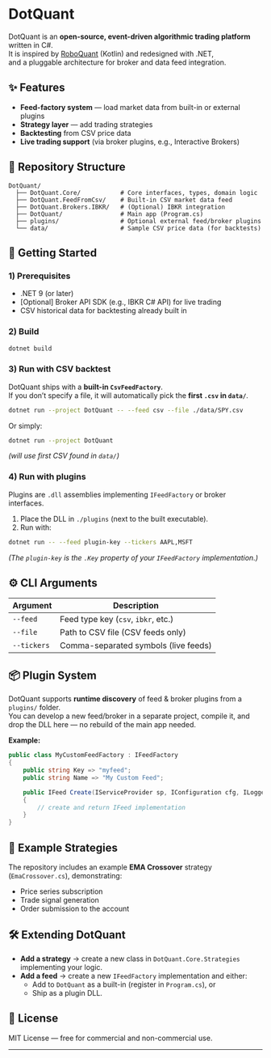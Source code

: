 # DotQuant

DotQuant is an **open-source, event-driven algorithmic trading platform** written in C#.  
It is inspired by [RoboQuant](https://roboquant.org/) (Kotlin) and redesigned with .NET,  
and a pluggable architecture for broker and data feed integration.

## ✨ Features
- **Feed-factory system** — load market data from built-in or external plugins
- **Strategy layer** — add trading strategies
- **Backtesting** from CSV price data
- **Live trading support** (via broker plugins, e.g., Interactive Brokers)

## 📂 Repository Structure
```
DotQuant/
  ├── DotQuant.Core/           # Core interfaces, types, domain logic
  ├── DotQuant.FeedFromCsv/    # Built-in CSV market data feed
  ├── DotQuant.Brokers.IBKR/   # (Optional) IBKR integration
  ├── DotQuant/                # Main app (Program.cs)
  ├── plugins/                 # Optional external feed/broker plugins
  └── data/                    # Sample CSV price data (for backtests)
```

## 🚀 Getting Started

### 1) Prerequisites
- .NET 9 (or later)
- [Optional] Broker API SDK (e.g., IBKR C# API) for live trading
- CSV historical data for backtesting already built in

### 2) Build
```bash
dotnet build
```

### 3) Run with CSV backtest
DotQuant ships with a **built-in `CsvFeedFactory`**.  
If you don’t specify a file, it will automatically pick the **first `.csv` in `data/`**.

```bash
dotnet run --project DotQuant -- --feed csv --file ./data/SPY.csv
```

Or simply:
```bash
dotnet run --project DotQuant
```
*(will use first CSV found in `data/`)*

### 4) Run with plugins
Plugins are `.dll` assemblies implementing `IFeedFactory` or broker interfaces.

1. Place the DLL in `./plugins` (next to the built executable).
2. Run with:
```bash
dotnet run -- --feed plugin-key --tickers AAPL,MSFT
```
*(The `plugin-key` is the `.Key` property of your `IFeedFactory` implementation.)*

## ⚙️ CLI Arguments

| Argument       | Description |
|----------------|-------------|
| `--feed`       | Feed type key (`csv`, `ibkr`, etc.) |
| `--file`       | Path to CSV file (CSV feeds only) |
| `--tickers`    | Comma-separated symbols (live feeds) |

## 📦 Plugin System
DotQuant supports **runtime discovery** of feed & broker plugins from a `plugins/` folder.  
You can develop a new feed/broker in a separate project, compile it, and drop the DLL here — no rebuild of the main app needed.

**Example:**
```csharp
public class MyCustomFeedFactory : IFeedFactory
{
    public string Key => "myfeed";
    public string Name => "My Custom Feed";

    public IFeed Create(IServiceProvider sp, IConfiguration cfg, ILogger logger, IDictionary<string, string?> args)
    {
        // create and return IFeed implementation
    }
}
```

## 🧪 Example Strategies
The repository includes an example **EMA Crossover** strategy (`EmaCrossover.cs`), demonstrating:
- Price series subscription
- Trade signal generation
- Order submission to the account

## 🛠 Extending DotQuant
- **Add a strategy** → create a new class in `DotQuant.Core.Strategies` implementing your logic.
- **Add a feed** → create a new `IFeedFactory` implementation and either:
  - Add to `DotQuant` as a built-in (register in `Program.cs`), or
  - Ship as a plugin DLL.

## 📜 License
MIT License — free for commercial and non-commercial use.

---
